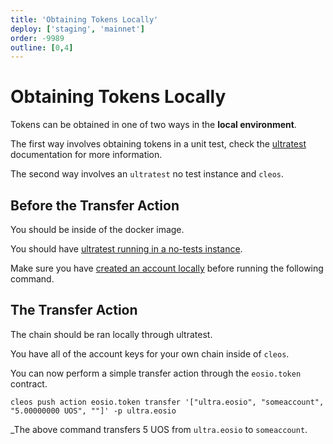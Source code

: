```yaml
---
title: 'Obtaining Tokens Locally'
deploy: ['staging', 'mainnet']
order: -9989
outline: [0,4]
---
```


# Obtaining Tokens Locally

Tokens can be obtained in one of two ways in the **local environment**.

The first way involves obtaining tokens in a unit test, check the [ultratest](../../tools/ultratest/ultratest.md#adduos) documentation for more information.

The second way involves an `ultratest` no test instance and `cleos`.

## Before the Transfer Action

You should be inside of the docker image.

You should have [ultratest running in a no-tests instance](../../tools/ultratest/ultratest.md#starting-a-system-node).

Make sure you have [created an account locally](../../tools/protocol/cleos.md#creating-an-account) before running the following command.

## The Transfer Action

The chain should be ran locally through ultratest. 

You have all of the account keys for your own chain inside of `cleos`.

You can now perform a simple transfer action through the `eosio.token` contract.

```
cleos push action eosio.token transfer '["ultra.eosio", "someaccount", "5.00000000 UOS", ""]' -p ultra.eosio
```

_The above command transfers 5 UOS from `ultra.eosio` to `someaccount`.


